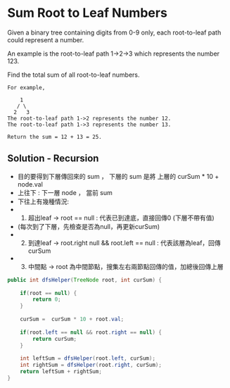 # Sum Root to Leaf Numbers

Given a binary tree containing digits from 0-9 only, each root-to-leaf path could represent a number.

An example is the root-to-leaf path 1->2->3 which represents the number 123.

Find the total sum of all root-to-leaf numbers.

```
For example,

    1
   / \
  2   3
The root-to-leaf path 1->2 represents the number 12.
The root-to-leaf path 1->3 represents the number 13.

Return the sum = 12 + 13 = 25.
```

## Solution - Recursion
- 目的要得到下層傳回來的 sum ， 下層的 sum 是將 上層的 curSum * 10 + node.val 
- 上往下 : 下一層 node ， 當前 sum
- 下往上有幾種情況:
- 1. 超出leaf -> root == null : 代表已到達底，直接回傳0 (下層不帶有值)
- (每次到了下層，先檢查是否為null，再更新curSum)
- 2. 到達leaf -> root.right null && root.left == null : 代表該層為leaf，回傳 curSum 
- 3. 中間點 -> root 為中間節點，搜集左右兩節點回傳的值，加總後回傳上層

```java
public int dfsHelper(TreeNode root, int curSum) {
    
    if(root == null) {
        return 0;
    } 
    
    curSum =  curSum * 10 + root.val;
    
    if(root.left == null && root.right == null) {
        return curSum;
    }
    
    int leftSum = dfsHelper(root.left, curSum);  
    int rightSum = dfsHelper(root.right, curSum);
    return leftSum + rightSum;
}

```